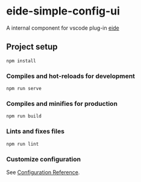 # eide-simple-config-ui

A internal component for vscode plug-in [eide](https://marketplace.visualstudio.com/items?itemName=CL.eide) 

## Project setup
```
npm install
```

### Compiles and hot-reloads for development
```
npm run serve
```

### Compiles and minifies for production
```
npm run build
```

### Lints and fixes files
```
npm run lint
```

### Customize configuration
See [Configuration Reference](https://cli.vuejs.org/config/).
